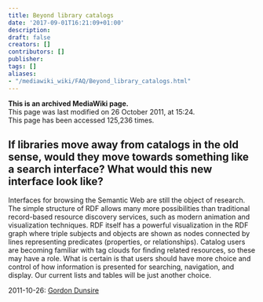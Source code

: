 ```yaml
---
title: Beyond library catalogs
date: '2017-09-01T16:21:09+01:00'
description: 
draft: false
creators: []
contributors: []
publisher: 
tags: []
aliases:
- "/mediawiki_wiki/FAQ/Beyond_library_catalogs.html"
---
```


 **This is an archived MediaWiki page.**  
This page was last modified on 26 October 2011, at 15:24.  
This page has been accessed 125,236 times.

## If libraries move away from catalogs in the old sense, would they move towards something like a search interface? What would this new interface look like? 

Interfaces for browsing the Semantic Web are still the object of research. The simple structure of RDF allows many more possibilities than traditional record-based resource discovery services, such as modern animation and visualization techniques. RDF itself has a powerful visualization in the RDF graph where triple subjects and objects are shown as nodes connected by lines representing predicates (properties, or relationships). Catalog users are becoming familiar with tag clouds for finding related resources, so these may have a role. What is certain is that users should have more choice and control of how information is presented for searching, navigation, and display. Our current lists and tables will be just another choice.

2011-10-26: [Gordon Dunsire](/index.php?title=User:GordonDunsire&action=edit&redlink=1 "User:GordonDunsire (page does not exist)")

